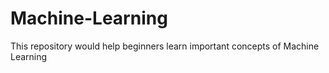 # Machine-Learning
This repository would help beginners learn important concepts of Machine Learning
